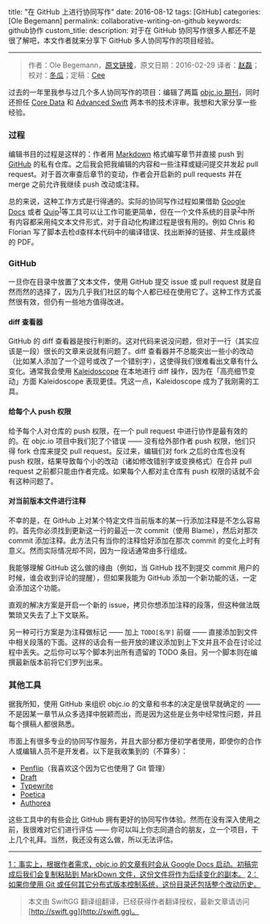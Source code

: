 title: "在 GitHub 上进行协同写作"
date: 2016-08-12
tags: [GitHub]
categories: [Ole Begemann]
permalink: collaborative-writing-on-github
keywords: github协作
custom_title: 
description: 对于在 GitHub 协同写作很多人都还不是很了解吧，本文作者就来分享下 GitHub 多人协同写作的项目经验。

---
> 作者：Ole Begemann，[原文链接](http://oleb.net/blog/2016/02/collaborative-writing-on-github/)，原文日期：2016-02-29
> 译者：[赵磊](undefined)；校对：[冬瓜](http://www.desgard.com/)；定稿：[Cee](https://github.com/Cee)
  







<!--此处开始正文-->

过去的一年里我参与过几个多人协同写作的项目：编辑了两篇 [objc.io 期刊](https://www.objc.io/issues/)，同时还担任 [Core Data](https://www.objc.io/books/core-data/) 和 [Advanced Swift](https://www.objc.io/books/advanced-swift/) 两本书的技术评审。我想和大家分享一些经验。

<!--more-->

### 过程

编辑书目的过程是这样的：作者用 [Markdown](http://daringfireball.net/projects/markdown/) 格式编写章节并直接 push 到 [GitHub](https://github.com/) 的私有仓库。之后我会把我编辑的内容和一些注释或疑问提交并发起 pull request。对于首次审查后章节的变动，作者会开启新的 pull requests 并在 merge 之前允许我继续 push 改动或注释。

总的来说，这种工作方式是行得通的。实际的协同写作过程如果借助 [Google Docs](https://www.google.com/docs/about/) 或者 [Quip](https://quip.com/)<sup id="fnref:1"><a href="#fnref:1">1</a></sup>等工具可以让工作可能更简单，但在一个文件系统的目录<sup id="fnref:2"><a href="#fn:2">2</a></sup>中所有内容都采用纯文本文件形式，对于自动化构建过程是很有用的。例如 Chris 和 Florian 写了脚本去检d查样本代码中的编译错误、找出断掉的链接、并生成最终的 PDF。

### GitHub

一旦你在目录中放置了文本文件，使用 GitHub 提交 issue 或 pull request 就是自然而然的选择了，因为几乎我们社区的每个人都已经在使用它了。这种工作方式虽然很有效，但仍有一些地方值得改进。

#### diff 查看器

GitHub 的 diff 查看器是按行判断的。这对代码来说没问题，但对于一行（其实应该是一段）很长的文章来说就有问题了。diff 查看器并不总能突出一些小的改动（比如某人添加了一个逗号或改了一个错别字），这使得我们很难看出文章有什么变化。通常我会使用 [Kaleidoscope](http://www.kaleidoscopeapp.com/) 在本地进行 diff 操作，因为在「高亮细节变动」方面 Kaleidoscope 表现更佳。凭这一点，Kaleidoscope 成为了我刚需的工具。 

#### 给每个人 push 权限

给予每个人对仓库的 push 权限，在一个 pull request 中进行协作是最有效的的。在 objc.io 项目中我们犯了个错误 —— 没有给外部作者 push 权限，他们只得 fork 仓库来提交 pull request。反过来，编辑们对 fork 之后的仓库也没有 push 权限，结果导致每个小的改动（诸如修改错别字或变换格式）在合并 pull request 之前都只能由作者完成。如果每个人都对主仓库有 push 权限的话就不会有这种问题了。

#### 对当前版本文件进行注释

不幸的是，在 GitHub 上对某个特定文件当前版本的某一行添加注释是不怎么容易的。首先你必须找到更新这一行的最近一次 commit（使用 Blame），然后对那次 commit 添加注释。此方法只有当你的注释恰好添加在那次 commit 的变化上时有意义。然而实际情况却不同，因为一段话通常由多行组成。

我能够理解 GitHub 这么做的缘由（例如，当 GitHub 找不到提交 commit 用户的时候，谁会收到评论的提醒），但如果我能为 GitHub 添加一个新功能的话，一定会添加这个功能。

直观的解决方案是开启一个新的 issue，拷贝你想添加注释的段落，但这种做法既繁琐又失去了上下文联系。

另一种可行方案是为注释做标记 —— 加上 `TODO[名字]` 前缀 —— 直接添加到文件中相关段落的下面。这样的话会有一些开放的建议添加到上下文并且不会在讨论过程中丢失。之后你可以写个脚本列出所有遗留的 TODO 条目。另一个脚本则在编撰最新版本前将它们罗列出来。

### 其他工具

据我所知，使用 GitHub 来组织 objc.io 的文章和书本的决定是很早就确定的 —— 不是因某一章节从众多选择中脱颖而出，而是因为这些是业务中经常性问题，并且每个撰稿人都很熟悉。

市面上有很多专业的协同写作服务，并且大部分都方便初学者使用，即使你的合作人或编辑人员不是开发者。以下是我收集到的（不算多）：

- [Penflip](https://www.penflip.com/)（我喜欢这个因为它也使用了 Git 管理）
- [Draft](https://draftin.com/)
- [Typewrite](https://typewrite.io/)
- [Poetica](https://poetica.com/)
- [Authorea](https://www.authorea.com/)

这些工具中的有些会比 GitHub 拥有更好的协同写作体验。然而在没有深入使用之前，我很难对它们进行评估 —— 你可以叫上你志同道合的朋友，立一个项目，干上几个礼拜。当然，我还没有这么做，所以无法评估。

----

<a href="#fnref:1">1：事实上，根据作者需求，objc.io 的文章有时会从 Google Docs 启动。初稿完成后我们会复制粘贴到 MarkDown 文件，这份文件将作为后续变化的副本。</a>
<a href="#fnref:2">2：如果你使用 Git 或任何其它分布式版本控制系统，这份目录还包括整个改动历史。</a>
> 本文由 SwiftGG 翻译组翻译，已经获得作者翻译授权，最新文章请访问 [http://swift.gg](http://swift.gg)。